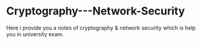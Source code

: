 # Cryptography---Network-Security
Here i provide you a notes of cryptography &amp; network security which is help you in university exam.

